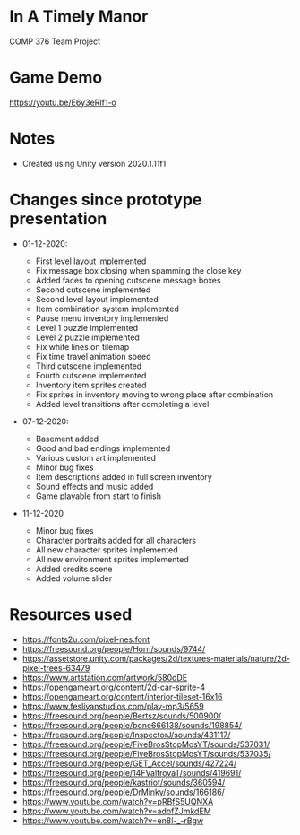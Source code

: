 # In A Timely Manor
COMP 376 Team Project

# Game Demo
https://youtu.be/E6y3eRIf1-o

# Notes
- Created using Unity version 2020.1.11f1

# Changes since prototype presentation
* 01-12-2020:
	- First level layout implemented
	- Fix message box closing when spamming the close key
	- Added faces to opening cutscene message boxes
	- Second cutscene implemented
	- Second level layout implemented
	- Item combination system implemented
	- Pause menu inventory implemented
	- Level 1 puzzle implemented
	- Level 2 puzzle implemented
	- Fix white lines on tilemap
	- Fix time travel animation speed
	- Third cutscene implemented
	- Fourth cutscene implemented
	- Inventory item sprites created
	- Fix sprites in inventory moving to wrong place after combination
	- Added level transitions after completing a level

* 07-12-2020:
	- Basement added
	- Good and bad endings implemented
	- Various custom art implemented
	- Minor bug fixes
	- Item descriptions added in full screen inventory
	- Sound effects and music added
	- Game playable from start to finish

* 11-12-2020
	- Minor bug fixes
	- Character portraits added for all characters
	- All new character sprites implemented
	- All new environment sprites implemented
	- Added credits scene
	- Added volume slider 
 
# Resources used
* https://fonts2u.com/pixel-nes.font
* https://freesound.org/people/Horn/sounds/9744/
* https://assetstore.unity.com/packages/2d/textures-materials/nature/2d-pixel-trees-63479
* https://www.artstation.com/artwork/580dDE
* https://opengameart.org/content/2d-car-sprite-4
* https://opengameart.org/content/interior-tileset-16x16
* https://www.fesliyanstudios.com/play-mp3/5659
* https://freesound.org/people/Bertsz/sounds/500900/
* https://freesound.org/people/bone666138/sounds/198854/
* https://freesound.org/people/InspectorJ/sounds/431117/
* https://freesound.org/people/FiveBrosStopMosYT/sounds/537031/
* https://freesound.org/people/FiveBrosStopMosYT/sounds/537035/
* https://freesound.org/people/GET_Accel/sounds/427224/
* https://freesound.org/people/14FValtrovaT/sounds/419691/
* https://freesound.org/people/kastriot/sounds/360594/
* https://freesound.org/people/DrMinky/sounds/166186/
* https://www.youtube.com/watch?v=pRBfS5UQNXA
* https://www.youtube.com/watch?v=adofZJmkdEM
* https://www.youtube.com/watch?v=en8l-_-rBgw
